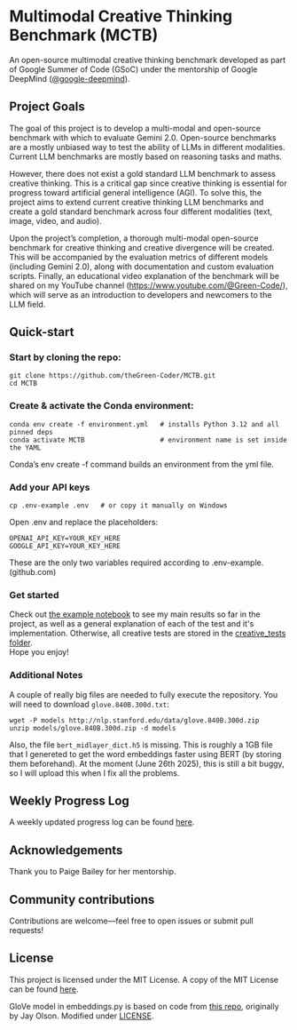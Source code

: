 # Multimodal Creative Thinking Benchmark (MCTB)
An open-source multimodal creative thinking benchmark developed as part of Google Summer of Code (GSoC) under the mentorship of Google DeepMind ([@google-deepmind](https://github.com/google-deepmind)).

## Project Goals
The goal of this project is to develop a multi-modal and open-source benchmark with which to evaluate Gemini 2.0. Open-source benchmarks are a mostly unbiased way to test the ability of LLMs in different modalities. Current LLM benchmarks are mostly based on reasoning tasks and maths. 

However, there does not exist a gold standard LLM benchmark to assess creative thinking. This is a critical gap since creative thinking is essential for progress toward artificial general intelligence (AGI). To solve this, the project aims to extend current creative thinking LLM benchmarks and create a gold standard benchmark across four different modalities (text, image, video, and audio). 

Upon the project’s completion, a thorough multi-modal open-source benchmark for creative thinking and creative divergence will be created. This will be accompanied by the evaluation metrics of different models (including Gemini 2.0), along with documentation and custom evaluation scripts. Finally, an educational video explanation of the benchmark will be shared on my YouTube channel (https://www.youtube.com/@Green-Code/), which will serve as an introduction to developers and newcomers to the LLM field.

## Quick-start
### Start by cloning the repo:

```
git clone https://github.com/theGreen-Coder/MCTB.git
cd MCTB
```
### Create & activate the Conda environment:

```
conda env create -f environment.yml   # installs Python 3.12 and all pinned deps  
conda activate MCTB                   # environment name is set inside the YAML
```

Conda’s env create -f command builds an environment from the yml file.

### Add your API keys
```
cp .env-example .env   # or copy it manually on Windows
```

Open .env and replace the placeholders:
```
OPENAI_API_KEY=YOUR_KEY_HERE
GOOGLE_API_KEY=YOUR_KEY_HERE
```
These are the only two variables required according to .env-example. (github.com)

### Get started

Check out [the example notebook](example.ipynb) to see my main results so far in the project, as well as a general explanation of each of the test and it's implementation.
Otherwise, all creative tests are stored in the [creative_tests folder](creative_tests/).\
Hope you enjoy!

### Additional Notes
A couple of really big files are needed to fully execute the repository. You will need to download `glove.840B.300d.txt`:

```
wget -P models http://nlp.stanford.edu/data/glove.840B.300d.zip
unzip models/glove.840B.300d.zip -d models
```

Also, the file `bert_midlayer_dict.h5` is missing. This is roughly a 1GB file that I genereted to get the word embeddings faster using BERT (by storing them beforehand). At the moment (June 26th 2025), this is still a bit buggy, so I will upload this when I fix all the problems.

## Weekly Progress Log
A weekly updated progress log can be found [here](WeeklyProgressLog.md).

## Acknowledgements
Thank you to Paige Bailey for her mentorship.

## Community contributions
Contributions are welcome—feel free to open issues or submit pull requests!

## License
This project is licensed under the MIT License. A copy of the MIT License can be found [here](LICENSE).

GloVe model in embeddings.py is based on code from [this repo](https://github.com/jayolson/divergent-association-task), originally by Jay Olson. Modified under [LICENSE](https://github.com/jayolson/divergent-association-task/blob/main/LICENSE.txt).